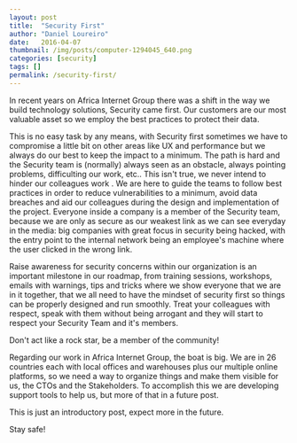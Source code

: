 ```yaml
---
layout: post
title:  "Security First"
author: "Daniel Loureiro"
date:   2016-04-07
thumbnail: /img/posts/computer-1294045_640.png
categories: [security]
tags: []
permalink: /security-first/
---
```


In recent years on Africa Internet Group there was a shift in the way we build technology solutions, Security came first. Our customers are our most valuable asset so we employ the best practices to protect their data.

This is no easy task by any means, with Security first sometimes we have to compromise a little bit on other areas like UX and performance but we always do our best to keep the impact to a minimum. The path is hard and the Security team is (normally) always seen as an obstacle, always pointing problems, difficulting our work, etc.. This isn't true, we never intend to hinder our colleagues work . We are here to guide the teams to follow best practices in order to reduce vulnerabilities to a minimum, avoid data breaches and aid our colleagues during the design and implementation of the project.
Everyone inside a company is a member of the Security team, because we are only as secure as our weakest link as we can see everyday in the media: big companies with great focus in security being hacked, with the entry point to the internal network being an employee's machine where the user clicked in the wrong link.

Raise awareness for security concerns within our organization is an important milestone in our roadmap, from training sessions, workshops, emails with warnings, tips and tricks where we show everyone that we are in it together, that we all need to have the mindset of security first so things can be properly designed and run smoothly. Treat your colleagues with respect, speak with them without being arrogant and they will start to respect your Security Team and it's members.

Don't act like a rock star, be a member of the community!

Regarding our work in Africa Internet Group, the boat is big. We are in 26 countries each with local offices and warehouses plus our multiple online platforms, so we need a way to organize things and make them visible for us, the CTOs and the Stakeholders. To accomplish this we are developing support tools to help us, but more of that in a future post.

This is just an introductory post, expect more in the future.

Stay safe!

